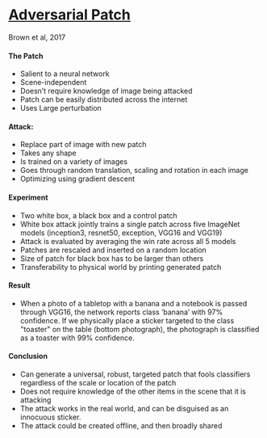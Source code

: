 
# [Adversarial Patch](https://arxiv.org/pdf/1712.09665.pdf)

Brown et al, 2017

#### The Patch

- Salient to a neural network
- Scene-independent
- Doesn’t require knowledge of image being attacked
- Patch can be easily distributed across the internet
- Uses Large perturbation 

#### Attack:
- Replace part of image with new patch
- Takes any shape 
- Is trained on a variety of images
- Goes through random translation, scaling and rotation in each image
- Optimizing using  gradient descent

#### Experiment
- Two white box, a black box and a control patch
- White box attack jointly trains a single patch across five ImageNet models (inception3, resnet50, exception, VGG16 and VGG19)
- Attack is evaluated by averaging the win rate across all 5 models
- Patches are rescaled and inserted on a random location
- Size of patch for black box has to be larger than others
- Transferability to physical world by printing generated patch 

#### Result
-  When a photo of a tabletop with a banana and a notebook is passed through VGG16, the network reports class ’banana’ with 97% confidence. If we physically place a sticker targeted to the class "toaster" on the table (bottom photograph),
the photograph is classified as a toaster with 99% confidence.

#### Conclusion
-  Can generate a universal, robust, targeted patch that fools classifiers regardless of
the scale or location of the patch
- Does not require knowledge of the other items in the scene
that it is attacking
- The attack works in the real world, and can be disguised as an innocuous sticker.
- The attack could be created offline, and then broadly shared